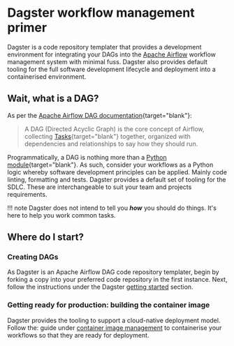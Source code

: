 # Dagster workflow management primer

Dagster is a code repository templater that provides a development environment for integrating your DAGs into the [Apache Airflow](https://airflow.apache.org/) workflow management system with minimal fuss. Dagster also provides default tooling for the full software development lifecycle and deployment into a containerised environment.

## Wait, what is a DAG?

As per the [Apache Airflow DAG documentation](https://airflow.apache.org/docs/apache-airflow/stable/core-concepts/dags.html){target="blank"}:

> A DAG (Directed Acyclic Graph) is the core concept of Airflow, collecting [Tasks](https://airflow.apache.org/docs/apache-airflow/stable/core-concepts/tasks.html){target="blank"} together, organized with dependencies and relationships to say how they should run.

Programmatically, a DAG is nothing more than a [Python module](https://docs.python.org/3/tutorial/modules.html){target="blank"}. As such, consider your workflows as a Python logic whereby software development principles can be applied. Mainly code linting, formatting and tests. Dagster provides a default set of tooling for the SDLC. These are interchangeable to suit your team and projects requirements.

!!! note
    Dagster does not intend to tell you **_how_** you should do things. It's here to help you work common tasks.

## Where do I start?

### Creating DAGs
As Dagster is an Apache Airflow DAG code repository templater, begin by forking a copy into your preferred code repository in the first instance. Next, follow the instructions under the Dagster [getting started](getting-started.md) section.

### Getting ready for production: building the container image
Dagster provides the tooling to support a cloud-native deployment model. Follow the: guide under [container image management](installation-modes/celeryexecutor/build.md) to containerise your workflows so that they are ready for deployment.
